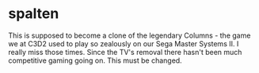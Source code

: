spalten
=======

This is supposed to become a clone of the legendary Columns - the game we at
C3D2 used to play so zealously on our Sega Master Systems II. I really miss
those times. Since the TV's removal there hasn't been much competitive gaming
going on. This must be changed.
